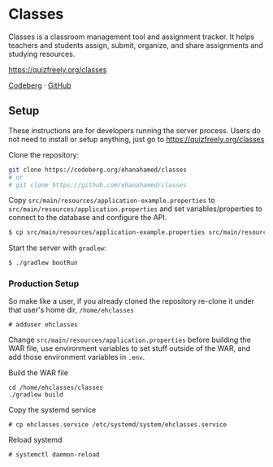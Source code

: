 # Classes

Classes is a classroom management tool and assignment tracker. It helps teachers and students assign, submit, organize, and share assignments and studying resources.

https://quizfreely.org/classes

[Codeberg](https://codeberg.org/ehanahamed/classes) · [GitHub](https://github.com/ehanahamed/classes)

## Setup

These instructions are for developers running the server process. Users do not need to install or setup anything, just go to https://quizfreely.org/classes

Clone the repository:
```sh
git clone https://codeberg.org/ehanahamed/classes
# or
# git clone https://github.com/ehanahamed/classes
```

Copy `src/main/resources/application-example.properties` to `src/main/resources/application.properties` and set variables/properties to connect to the database and configure the API.
```sh
$ cp src/main/resources/application-example.properties src/main/resources/application.properties
```


Start the server with `gradlew`:
```sh
$ ./gradlew bootRun
```

### Production Setup

So make like a user, if you already cloned the repository re-clone it under that user's home dir, `/home/ehclasses`
```
# adduser ehclasses
```

Change `src/main/resources/application.properties` before building the WAR file, use environment variables to set stuff outside of the WAR, and add those environment variables in `.env`.

Build the WAR file
```
cd /home/ehclasses/classes
./gradlew build
```

Copy the systemd service
```
# cp ehclasses.service /etc/systemd/system/ehclasses.service
```

Reload systemd
```
# systemctl daemon-reload
```

